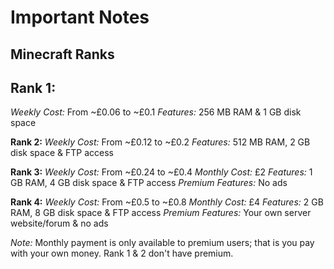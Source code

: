 # Important Notes
Minecraft Ranks
----------------
## Rank 1:
*Weekly Cost:* From ~£0.06 to ~£0.1
*Features:* 256 MB RAM & 1 GB disk space

**Rank 2:**
*Weekly Cost:* From ~£0.12 to ~£0.2
*Features:* 512 MB RAM, 2 GB disk space & FTP access

**Rank 3:**
*Weekly Cost:* From ~£0.24 to ~£0.4
*Monthly Cost:* £2
*Features:* 1 GB RAM, 4 GB disk space & FTP access
*Premium Features:* No ads

**Rank 4:**
*Weekly Cost:* From ~£0.5 to ~£0.8
*Monthly Cost:* £4
*Features:* 2 GB RAM, 8 GB disk space & FTP access
*Premium Features:* Your own server website/forum & no ads

*Note:* Monthly payment is only available to premium users; that is you pay with your own money. Rank 1 & 2 don't have premium.
